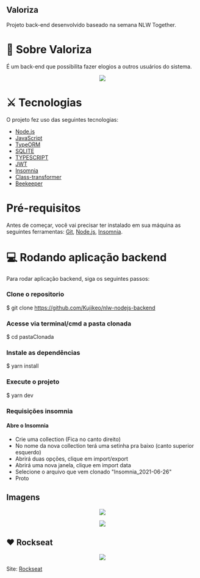 ## Valoriza

<p>Projeto back-end desenvolvido baseado na semana NLW Together.
</p>

# 🔎 Sobre Valoriza

<p>É um back-end que possibilita fazer elogios a outros usuários do sistema.</p>
<p align="center"><img src="./imagens/telaInicial.PNG" ></p>

# ⚔ Tecnologias

O projeto fez uso das seguintes tecnologias:

- [Node.js](https://nodejs.org/en/)
- [JavaScript](https://www.javascript.com/)
- [TypeORM](https://typeorm.io/#/)
- [SQLITE](https://www.sqlite.org/index.html)
- [TYPESCRIPT](https://www.typescriptlang.org/l)
- [JWT](https://jwt.io/)
- [Insomnia](https://insomnia.rest/)
- [Class-transformer](https://github.com/typestack/class-transformer)
- [Beekeeper](https://www.beekeeperstudio.io/)

# Pré-requisitos

Antes de começar, você vai precisar ter instalado em sua máquina as seguintes ferramentas:
[Git](https://git-scm.com), [Node.js](https://nodejs.org/en/), [Insomnia](https://insomnia.rest/).

# 💻 Rodando aplicação backend

<p> Para rodar aplicação backend, siga os seguintes passos: </p>

### Clone o repositorio

\$ git clone <https://github.com/Kujikeo/nlw-nodejs-backend>

### Acesse via terminal/cmd a pasta clonada

\$ cd pastaClonada

### Instale as dependências

\$ yarn install

### Execute o projeto

\$ yarn dev

### Requisições insomnia

#### Abre o Insomnia

- Crie uma collection (Fica no canto direito)
- No nome da nova collection terá uma setinha pra baixo (canto superior esquerdo)
- Abrirá duas opções, clique em import/export
- Abrirá uma nova janela, clique em import data
- Selecione o arquivo que vem clonado "Insomnia_2021-06-26"
- Proto

## Imagens

<p align="center"><img src="./imgs/insomnia01.png" ></p>
<p align="center"><img src="./imgs/beekeper.png" ></p>

## ❤️ Rockseat

<p align="center"><img src="./imgs/nlw.png" ></p>

Site:
[Rockseat](https://rocketseat.com.br/)
